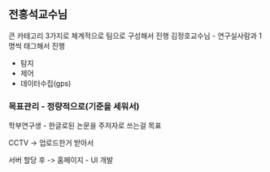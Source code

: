 ## 전흥석교수님
큰 카테고리 3가지로 체계적으로 팀으로 구성해서 진행
김정호교수님 - 연구실사람과 1명씩 태그해서 진행
- 탐지
- 제어
- 데이터수집(gps)

### 목표관리 - 정량적으로(기준을 세워서)
학부연구생 - 한글로된 논문을 주저자로 쓰는걸 목표


CCTV ->  업로드한거 받아서 

서버 할당 후 -> 홈페이지 - UI 개발  